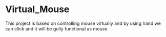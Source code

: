 # Virtual_Mouse
This project is based on controlling mouse virtually and by using hand we can click and it will be gully functional as mouse
